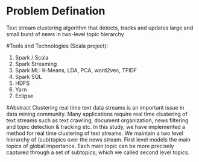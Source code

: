 # Problem Defination
Text stream clustering algorithm that detects, tracks and updates large and small burst of news in two-level topic hierarchy

#Tools and Technologies (Scala project):
  1. Spark / Scala 
  2. Spark Streaming
  3. Spark ML: K-Means, LDA, PCA, word2vec, TFIDF
  4. Spark SQL
  5. HDFS
  6. Yarn
  7. Eclipse

#Abstract
Clustering real time text data streams is an important issue in data mining community. Many applications require real time clustering of text streams such as text crawling, document organization, news filtering and topic detection & tracking etc. In this study, we have implemented a method for real time clustering of text streams. We maintain a two level hierarchy of (sub)topics over the news stream. First level models the main topics of global importance. Each main topic can be more precisely captured through a set of subtopics, which we called second level topics. 

